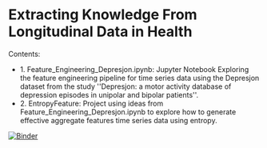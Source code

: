 # Extracting Knowledge From Longitudinal Data in Health

Contents:
<ul>
	<li> 1. Feature_Engineering_Depresjon.ipynb: Jupyter Notebook Exploring the feature engineering pipeline for time series data using the Depresjon dataset from the study ''Depresjon: a motor activity database of depression episodes in unipolar and bipolar patients''. </li>
	<li> 2. EntropyFeature: Project using ideas from Feature_Engineering_Depresjon.ipynb to explore how to generate effective aggregate features time series data using entropy. </li> 
</ul>

[![Binder](https://mybinder.org/badge_logo.svg)](https://mybinder.org/v2/gh/TortySivill/Knowledge_in_Longitudinal_Data/master)